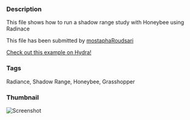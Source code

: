 ### Description 
This file shows how to run a shadow range study with Honeybee using Radinace

This file has been submitted by [mostaphaRoudsari](https://github.com/mostaphaRoudsari)

[Check out this example on Hydra!](http://hydrashare.github.io/hydra/viewer?owner=mostaphaRoudsari&fork=hydra_1&id=shadow_range_study)
### Tags 
Radiance, Shadow Range, Honeybee, Grasshopper
### Thumbnail 
![Screenshot](https://raw.githubusercontent.com/mostaphaRoudsari/hydra/master/shadow_range_study/thumbnail.png)
